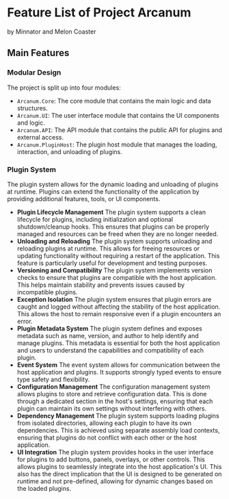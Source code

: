 ﻿# Feature List of Project Arcanum
by Minnator and Melon Coaster

## Main Features
### Modular Design
The project is split up into four modules:
- `Arcanum.Core`: The core module that contains the main logic and data structures.
- `Arcanum.UI`: The user interface module that contains the UI components and logic.
- `Arcanum.API`: The API module that contains the public API for plugins and external access.
- `Arcanum.PluginHost`: The plugin host module that manages the loading, interaction, and unloading of plugins.

### Plugin System
The plugin system allows for the dynamic loading and unloading of plugins at runtime. Plugins can extend the functionality of the application by providing additional features, tools, or UI components.
- **Plugin Lifecycle Management**
The plugin system supports a clean lifecycle for plugins, including initialization and optional shutdown/cleanup hooks. This ensures that plugins can be properly managed and resources can be freed when they are no longer needed.
- **Unloading and Reloading**
  The plugin system supports unloading and reloading plugins at runtime. This allows for freeing resources or updating functionality without requiring a restart of the application. This feature is particularly useful for development and testing purposes.
- **Versioning and Compatibility**
  The plugin system implements version checks to ensure that plugins are compatible with the host application. This helps maintain stability and prevents issues caused by incompatible plugins.
- **Exception Isolation**
  The plugin system ensures that plugin errors are caught and logged without affecting the stability of the host application. This allows the host to remain responsive even if a plugin encounters an error.
- **Plugin Metadata System**
  The plugin system defines and exposes metadata such as name, version, and author to help identify and manage plugins. This metadata is essential for both the host application and users to understand the capabilities and compatibility of each plugin.
- **Event System**
The event system allows for communication between the host application and plugins. It supports strongly typed events to ensure type safety and flexibility.
- **Configuration Management**
The configuration management system allows plugins to store and retrieve configuration data. This is done through a dedicated section in the host's settings, ensuring that each plugin can maintain its own settings without interfering with others.
- **Dependency Management**
The plugin system supports loading plugins from isolated directories, allowing each plugin to have its own dependencies. This is achieved using separate assembly load contexts, ensuring that plugins do not conflict with each other or the host application.
- **UI Integration**
The plugin system provides hooks in the user interface for plugins to add buttons, panels, overlays, or other controls. This allows plugins to seamlessly integrate into the host application's UI. 
This also has the direct implication that the UI is designed to be generated on runtime and not pre-defined, allowing for dynamic changes based on the loaded plugins.


